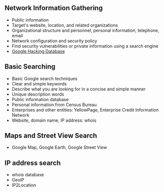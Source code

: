 ## Network Information Gathering


- Public information
- Target's website, location, and related organizations
- Organizational structure and personnel, personal information, telephone, email
- Network configuration and security policy
- Find security vulnerabilities or private information using a search engine
- [Google Hacking Database](https://www.exploit-db.com/google-hacking-database/)


## Basic Searching


- Basic Google search techniques
- Clear and simple keywords
- Describe what you are looking for in a concise and simple manner
- Unique description words
- Public information database
- Personal information from Census Bureau
- Enterprises and other entities: YellowPage, Enterprise Credit Information Network
- Website, domain name, IP address: whois


## Maps and Street View Search


- Google Map, Google Earth, Google Street View


## IP address search


- whois database
- GeoIP
- IP2Location
